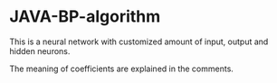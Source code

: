 # JAVA-BP-algorithm

This is a neural network with customized amount of input, output and hidden neurons.

The meaning of coefficients are explained in the comments.

